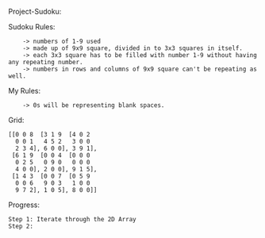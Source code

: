Project-Sudoku:

Sudoku Rules:

        -> numbers of 1-9 used
        -> made up of 9x9 square, divided in to 3x3 squares in itself.
        -> each 3x3 square has to be filled with number 1-9 without having any repeating number.
        -> numbers in rows and columns of 9x9 square can't be repeating as well.

My Rules:
        
        -> 0s will be representing blank spaces.

Grid:

    [[0 0 8  [3 1 9  [4 0 2
      0 0 1   4 5 2   3 0 0
      2 3 4], 6 0 0], 3 9 1],
     [6 1 9  [0 0 4  [0 0 0
      0 2 5   0 9 0   0 0 0
      4 0 0], 2 0 0], 9 1 5],
     [1 4 3  [0 0 7  [0 5 9
      0 0 6   9 0 3   1 0 0
      9 7 2], 1 0 5], 8 0 0]]

Progress:

    Step 1: Iterate through the 2D Array
    Step 2: 
